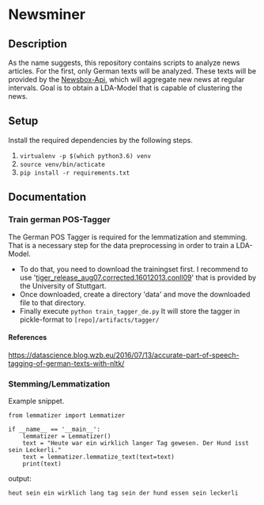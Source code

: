 # Newsminer

## Description
As the name suggests, this repository contains scripts to analyze news articles. 
For the first, only German texts will be analyzed. These texts will be provided by the [Newsbox-Api](https://newsbox.quving.com), which will aggregate new news at regular intervals.
Goal is to obtain a LDA-Model that is capable of clustering the news.


## Setup
Install the required dependencies by the following steps.
1. ```virtualenv -p $(which python3.6) venv```
2. ```source venv/bin/acticate```
3. ```pip install -r requirements.txt```

## Documentation
### Train german POS-Tagger
The German POS Tagger is required for the lemmatization and stemming. That is a necessary step for the data preprocessing
in order to train a LDA-Model.

- To do that, you need to download the trainingset first. I recommend to use 
'[tiger_release_aug07.corrected.16012013.conll09](https://www.ims.uni-stuttgart.de/documents/ressourcen/korpora/tiger-corpus/download/start.html)'
 that is provided by the University of Stuttgart.
- Once downloaded, create a directory 'data' and move the downloaded file to that directory.
- Finally execute ``` python train_tagger_de.py ``` It will store the tagger in pickle-format to 
```[repo]/artifacts/tagger/```

#### References
https://datascience.blog.wzb.eu/2016/07/13/accurate-part-of-speech-tagging-of-german-texts-with-nltk/ 
 
### Stemming/Lemmatization
Example snippet.
```
from lemmatizer import Lemmatizer

if __name__ == '__main__':
    lemmatizer = Lemmatizer()
    text = "Heute war ein wirklich langer Tag gewesen. Der Hund isst sein Leckerli."
    text = lemmatizer.lemmatize_text(text=text)
    print(text)
```

output:

```heut sein ein wirklich lang tag sein der hund essen sein leckerli```